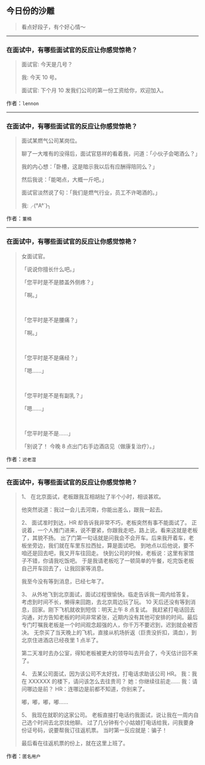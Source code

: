 ## 今日份的沙雕

> 看点好段子，有个好心情～


 
---

### 在面试中，有哪些面试官的反应让你感觉惊艳？

> 面试官: 今天是几号？
> 
> 我: 今天 10 号。
> 
> 面试官: 下个月 10 发我们公司的第一份工资给你，欢迎加入。


作者：`lennon`

---

### 在面试中，有哪些面试官的反应让你感觉惊艳？

> 面试某燃气公司某岗位。
> 
> 聊了一大堆有的没得后，面试官慈祥的看着我，问道：「小伙子会喝酒么？」
> 
> 我的内心想：「卧槽，这是暗示我以后有应酬得陪同么？」
> 
> 然后我说：「能喝点，大概一斤吧。」
> 
> 面试官淡然说了句：「我们是燃气行业，员工不许喝酒的。」
> 
> 我:╭(°A°`)╮


作者：`董楠`

---

### 在面试中，有哪些面试官的反应让你感觉惊艳？

> 女面试官。
> 
> 「说说你擅长什么吧。」
> 
> 「您平时是不是膝盖外侧疼？」
> 
> 「啊。」
> 
>  
> 
> 「您平时是不是腰痛？」
> 
> 「啊。」
> 
>  
> 
> 「您平时是不是痛经？」
> 
> 「嗯……」
> 
>  
> 
> 「您平时是不是有副乳？」
> 
> 「嗯……」
> 
>  
> 
> 「您平时是不是……」
> 
> 「别说了！ 今晚 8 点出门右手边酒店见（做康复治疗）。」


作者：`迟老湿`

---

### 在面试中，有哪些面试官的反应让你感觉惊艳？

> 1、 在北京面试，老板跟我互相胡扯了半个小时，相谈甚欢。
> 
> 他突然说道：我过一会儿去河南，你能出差么，跟我一起去。
> 
> 2、 面试准时到达，HR 却告诉我非常不巧，老板突然有事不能面试了。 正说着，一个人推门进来，说不要紧，你跟我走吧，路上说。看来这就是老板了，其貌不扬。 出了门第一句话就是问我会不会开车。后来我开着车，老板坐旁边，我们就在车里东拉西扯，算是面试吧。 到地点以后他说，要不咱还是回去吧，我又开车往回走。 快到公司的时候，老板说：这里有家馆子不错，你请我吃饭吧。 于是我请老板吃了一顿简单的午餐，吃完饭老板自己开车回去了，让我回家等消息。
> 
> 我至今没有等到消息，已经七年了。
> 
> 3、 从外地飞到北京面试，面试过程很愉快。临走告诉我一周内给答复。 考虑到时间不长，懒得来回跑，去北京周边玩了玩。 10 天后还没有等到消息，回家。刚下飞机就收到短信：明天上午 8 点复试。 我赶紧打电话回去沟通，对方告知老板的时间非常紧张，近期内没有其他可安排的时间。最后专门叮嘱我老板是一个时间观念超强的人，你千万不要迟到，迟到就会被否决。 无奈买了当天晚上的飞机，直接从机场折返（巨贵没折扣，滴血），到北京住进酒店已经夜里 1 点半了。
> 
> 第二天准时去办公室，得知老板被更大的领导叫去开会了，今天估计回不来了。
> 
> 4、 去某公司面试，因为该公司不太好找，打电话求助该公司 HR。 我：我在 XXXXXX 的楼下，请问该怎么去往贵司？ 她：你继续往前走…… 我：请问哪边是前？ HR：连哪边是前都不知道，你别来了。
> 
> 嘟，嘟，嘟，嘟……
> 
> 5、 我现在就职的这家公司。 老板直接打电话约我面试，说让我在一周内自己选个时间去北京找他聊。 过了几分钟有个小姑娘打电话给我，问我要身份证号码，说要帮我订往返机票。 当时第一反应就是：骗子！
> 
> 最后看在往返机票的份上，就在这里上班了。


作者：`匿名用户`